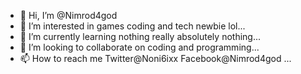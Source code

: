 - 👋 Hi, I’m @Nimrod4god
- 👀 I’m interested in games coding and tech newbie lol...
- 🌱 I’m currently learning nothing really absolutely nothing...
- 💞️ I’m looking to collaborate on coding and programming...
- 📫 How to reach me Twitter@Noni6ixx Facebook@Nimrod4god ...

<!---
Nimrod4god/Nimrod4god is a ✨ special ✨ repository because its `README.md` (this file) appears on your GitHub profile.
You can click the Preview link to take a look at your changes.
--->
